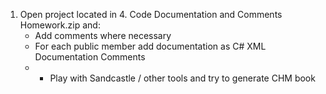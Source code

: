 1. Open project located in 4. Code Documentation and Comments Homework.zip and:
	- Add comments where necessary
	- For each public member add documentation as C# XML Documentation Comments
	- * Play with Sandcastle / other tools and try to generate CHM book
